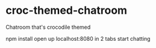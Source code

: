 # croc-themed-chatroom
Chatroom that's crocodile themed

npm install
open up localhost:8080 in 2 tabs
start chatting
